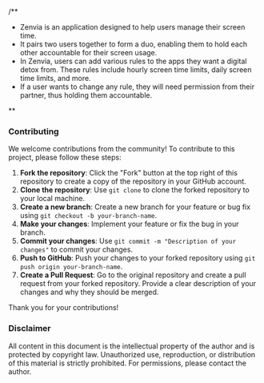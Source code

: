 /\*\*

-   Zenvia is an application designed to help users manage their screen time.
-   It pairs two users together to form a duo, enabling them to hold each other accountable for their screen usage.
-   In Zenvia, users can add various rules to the apps they want a digital detox from. These rules include hourly screen time limits, daily screen time limits, and more.
-   If a user wants to change any rule, they will need permission from their partner, thus holding them accountable.

\*\*

### Contributing

We welcome contributions from the community! To contribute to this project, please follow these steps:

1. **Fork the repository**: Click the "Fork" button at the top right of this repository to create a copy of the repository in your GitHub account.
2. **Clone the repository**: Use `git clone` to clone the forked repository to your local machine.
3. **Create a new branch**: Create a new branch for your feature or bug fix using `git checkout -b your-branch-name`.
4. **Make your changes**: Implement your feature or fix the bug in your branch.
5. **Commit your changes**: Use `git commit -m "Description of your changes"` to commit your changes.
6. **Push to GitHub**: Push your changes to your forked repository using `git push origin your-branch-name`.
7. **Create a Pull Request**: Go to the original repository and create a pull request from your forked repository. Provide a clear description of your changes and why they should be merged.

Thank you for your contributions!

### Disclaimer

All content in this document is the intellectual property of the author and is protected by copyright law. Unauthorized use, reproduction, or distribution of this material is strictly prohibited. For permissions, please contact the author.
